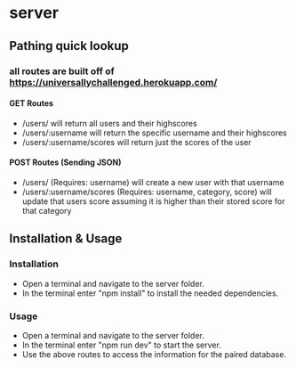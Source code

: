 # server

## Pathing quick lookup

### all routes are built off of https://universallychallenged.herokuapp.com/

#### GET Routes

* /users/ will return all users and their highscores
* /users/:username will return the specific username and their highscores
* /users/:username/scores will return just the scores of the user

#### POST Routes (Sending JSON)

* /users/ (Requires: username) will create a new user with that username
* /users/:username/scores (Requires: username, category, score) will update that users score assuming it is higher than their stored score for that category


## Installation & Usage

### Installation

* Open a terminal and navigate to the server folder.
* In the terminal enter "npm install" to install the needed dependencies.

### Usage

* Open a terminal and navigate to the server folder.
* In the terminal enter "npm run dev" to start the server.
* Use the above routes to access the information for the paired database.